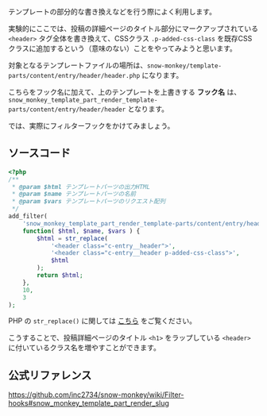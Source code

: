 テンプレートの部分的な書き換えなどを行う際によく利用します。

実験的にここでは、投稿の詳細ページのタイトル部分にマークアップされている`<header>` タグ全体を書き換えて、CSSクラス `.p-added-css-class` を既存CSSクラスに追加するという（意味のない）ことをやってみようと思います。

対象となるテンプレートファイルの場所は、`snow-monkey/template-parts/content/entry/header/header.php` になります。

こちらをフック名に加えて、上のテンプレートを上書きする **フック名** は、`snow_monkey_template_part_render_template-parts/content/entry/header/header` となります。

では、実際にフィルターフックをかけてみましょう。

## ソースコード
```php
<?php
/**
 * @param $html テンプレートパーツの出力HTML
 * @param $name テンプレートパーツの名前
 * @param $vars テンプレートパーツのリクエスト配列
 */
add_filter(
	'snow_monkey_template_part_render_template-parts/content/entry/header/header',
	function( $html, $name, $vars ) {
		$html = str_replace(
			'<header class="c-entry__header">',
			'<header class="c-entry__header p-added-css-class">',
			$html
		);
		return $html;
	},
	10,
	3
);
```

PHP の `str_replace()` に関しては [こちら](https://www.php.net/manual/ja/function.str-replace.php) をご覧ください。

こうすることで、投稿詳細ページのタイトル `<h1>` をラップしている `<header>` に付いているクラス名を増やすことができます。

## 公式リファレンス
https://github.com/inc2734/snow-monkey/wiki/Filter-hooks#snow_monkey_template_part_render_slug